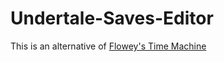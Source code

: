 # Undertale-Saves-Editor
This is an alternative of [Flowey's Time Machine](http://crumblingstatue.github.io/FloweysTimeMachine/)


